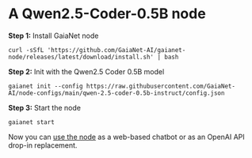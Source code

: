 # A Qwen2.5-Coder-0.5B node

**Step 1:** Install GaiaNet node

```
curl -sSfL 'https://github.com/GaiaNet-AI/gaianet-node/releases/latest/download/install.sh' | bash
```

**Step 2:** Init with the Qwen2.5 Coder 0.5B model

```
gaianet init --config https://raw.githubusercontent.com/GaiaNet-AI/node-configs/main/qwen-2.5-coder-0.5b-instruct/config.json
```

**Step 3:** Start the node

```
gaianet start
```

Now you can [use the node](https://docs.gaianet.ai/user-guide/mynode) as a web-based chatbot or as an OpenAI API drop-in replacement.


